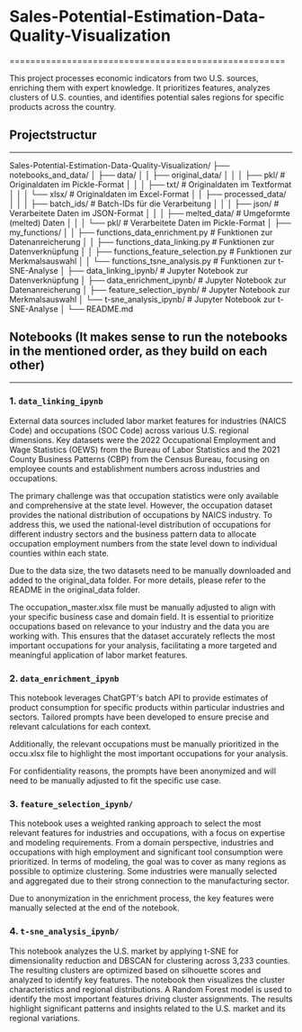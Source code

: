 # Sales-Potential-Estimation-Data-Quality-Visualization
=====================================================

This project processes economic indicators from two U.S. sources, enriching them with expert knowledge. 
It prioritizes features, analyzes clusters of U.S. counties, and identifies potential sales regions 
for specific products across the country.


## Projectstructur
---------------

Sales-Potential-Estimation-Data-Quality-Visualization/ ├── notebooks_and_data/ │ ├── data/ │ │ ├── original_data/ │ │ │ ├── pkl/ # Originaldaten im Pickle-Format │ │ │ ├── txt/ # Originaldaten im Textformat │ │ │ └── xlsx/ # Originaldaten im Excel-Format │ │ ├── processed_data/ │ │ │ ├── batch_ids/ # Batch-IDs für die Verarbeitung │ │ │ ├── json/ # Verarbeitete Daten im JSON-Format │ │ │ ├── melted_data/ # Umgeformte (melted) Daten │ │ │ └── pkl/ # Verarbeitete Daten im Pickle-Format │ ├── my_functions/ │ │ ├── functions_data_enrichment.py # Funktionen zur Datenanreicherung │ │ ├── functions_data_linking.py # Funktionen zur Datenverknüpfung │ │ ├── functions_feature_selection.py # Funktionen zur Merkmalsauswahl │ │ └── functions_tsne_analysis.py # Funktionen zur t-SNE-Analyse │ ├── data_linking_ipynb/ # Jupyter Notebook zur Datenverknüpfung │ ├── data_enrichment_ipynb/ # Jupyter Notebook zur Datenanreicherung │ ├── feature_selection_ipynb/ # Jupyter Notebook zur Merkmalsauswahl │ └── t-sne_analysis_ipynb/ # Jupyter Notebook zur t-SNE-Analyse │ └── README.md


## Notebooks (It makes sense to run the notebooks in the mentioned order, as they build on each other)
----------
### 1. `data_linking_ipynb`
External data sources included labor market features for industries (NAICS Code) and occupations (SOC Code) across various U.S. regional dimensions. Key datasets were the 2022 Occupational Employment and Wage Statistics (OEWS) from the Bureau of Labor Statistics and the 2021 County Business Patterns (CBP) from the Census Bureau, focusing on employee counts and establishment numbers across industries and occupations.

The primary challenge was that occupation statistics were only available and comprehensive at the state level. However, the occupation dataset provides the national distribution of occupations by NAICS industry. To address this, we used the national-level distribution of occupations for different industry sectors and the business pattern data to allocate occupation employment numbers from the state level down to individual counties within each state.

Due to the data size, the two datasets need to be manually downloaded and added to the original_data folder. For more details, please refer to the README in the original_data folder.

The occupation_master.xlsx file must be manually adjusted to align with your specific business case and domain field. It is essential to prioritize occupations based on relevance to your industry and the data you are working with. This ensures that the dataset accurately reflects the most important occupations for your analysis, facilitating a more targeted and meaningful application of labor market features.


### 2. `data_enrichment_ipynb`
This notebook leverages ChatGPT's batch API to provide estimates of product consumption for specific products within particular industries and sectors. Tailored prompts have been developed to ensure precise and relevant calculations for each context. 

Additionally, the relevant occupations must be manually prioritized in the occu.xlsx file to highlight the most important occupations for your analysis.

For confidentiality reasons, the prompts have been anonymized and will need to be manually adjusted to fit the specific use case.

### 3. `feature_selection_ipynb/`
This notebook uses a weighted ranking approach to select the most relevant features for industries and occupations, with a focus on expertise and modeling requirements. From a domain perspective, industries and occupations with high employment and significant tool consumption were prioritized. In terms of modeling, the goal was to cover as many regions as possible to optimize clustering. Some industries were manually selected and aggregated due to their strong connection to the manufacturing sector.

Due to anonymization in the enrichment process, the key features were manually selected at the end of the notebook.

### 4. `t-sne_analysis_ipynb/`
This notebook analyzes the U.S. market by applying t-SNE for dimensionality reduction and DBSCAN for clustering across 3,233 counties. The resulting clusters are optimized based on silhouette scores and analyzed to identify key features. The notebook then visualizes the cluster characteristics and regional distributions. A Random Forest model is used to identify the most important features driving cluster assignments. The results highlight significant patterns and insights related to the U.S. market and its regional variations.


